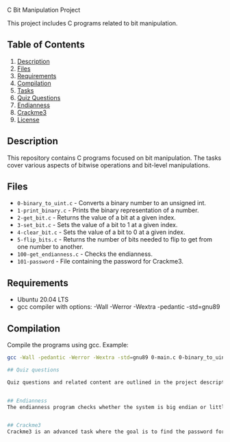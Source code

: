 
C Bit Manipulation Project

This project includes C programs related to bit manipulation.

## Table of Contents

1. [Description](#description)
2. [Files](#files)
3. [Requirements](#requirements)
4. [Compilation](#compilation)
5. [Tasks](#tasks)
6. [Quiz Questions](#quiz-questions)
7. [Endianness](#endianness)
8. [Crackme3](#crackme3)
9. [License](#license)

## Description

This repository contains C programs focused on bit manipulation. The tasks cover various aspects of bitwise operations and bit-level manipulations.

## Files

- `0-binary_to_uint.c` - Converts a binary number to an unsigned int.
- `1-print_binary.c` - Prints the binary representation of a number.
- `2-get_bit.c` - Returns the value of a bit at a given index.
- `3-set_bit.c` - Sets the value of a bit to 1 at a given index.
- `4-clear_bit.c` - Sets the value of a bit to 0 at a given index.
- `5-flip_bits.c` - Returns the number of bits needed to flip to get from one number to another.
- `100-get_endianness.c` - Checks the endianness.
- `101-password` - File containing the password for Crackme3.

## Requirements

- Ubuntu 20.04 LTS
- gcc compiler with options: -Wall -Werror -Wextra -pedantic -std=gnu89

## Compilation

Compile the programs using gcc. Example:

```bash
gcc -Wall -pedantic -Werror -Wextra -std=gnu89 0-main.c 0-binary_to_uint.c -o binary_converter

## Quiz questions

Quiz questions and related content are outlined in the project description.


## Endianness
The endianness program checks whether the system is big endian or little endian.


## Crackme3
Crackme3 is an advanced task where the goal is to find the password for the program.
